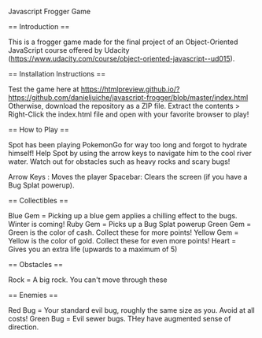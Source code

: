 Javascript Frogger Game

== Introduction ==

This is a frogger game made for the final project of an Object-Oriented JavaScript course offered by Udacity (https://www.udacity.com/course/object-oriented-javascript--ud015).

== Installation Instructions ==

Test the game here at https://htmlpreview.github.io/?https://github.com/danieljuiche/javascript-frogger/blob/master/index.html
Otherwise, download the repository as a ZIP file. Extract the contents > Right-Click the index.html file and open with your favorite browser to play!

== How to Play == 

Spot has been playing PokemonGo for way too long and forgot to hydrate himself! Help Spot by using the arrow keys to navigate him to the cool river water. Watch out for obstacles such as heavy rocks and scary bugs!

Arrow Keys : Moves the player
Spacebar: Clears the screen (if you have a Bug Splat powerup).

== Collectibles ==

Blue Gem = Picking up a blue gem applies a chilling effect to the bugs. Winter is coming!
Ruby Gem = Picks up a Bug Splat powerup
Green Gem = Green is the color of cash. Collect these for more points!
Yellow Gem = Yellow is the color of gold. Collect these for even more points!
Heart = Gives you an extra life (upwards to a maximum of 5)

== Obstacles ==

Rock = A big rock. You can't move through these

== Enemies == 

Red Bug = Your standard evil bug, roughly the same size as you. Avoid at all costs!
Green Bug = Evil sewer bugs. THey have augmented sense of direction.
